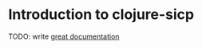 # Introduction to clojure-sicp

TODO: write [great documentation](http://jacobian.org/writing/what-to-write/)
